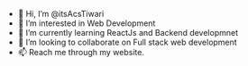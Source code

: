 - 👋 Hi, I’m @itsAcsTiwari
- 👀 I’m interested in Web Development
- 🌱 I’m currently learning ReactJs and Backend developmnet
- 💞️ I’m looking to collaborate on Full stack web development
- 📫 Reach me through my website.

<!---
itsAcsTiwari/itsAcsTiwari is a ✨ special ✨ repository because its `README.md` (this file) appears on your GitHub profile.
You can click the Preview link to take a look at your changes.
--->
